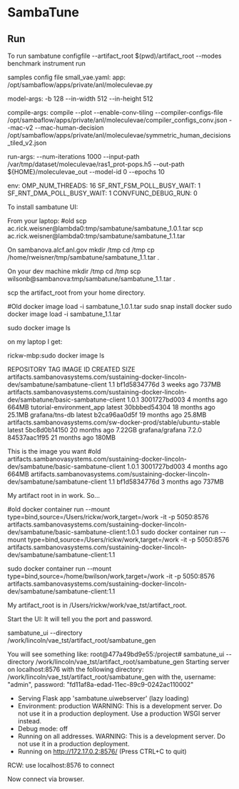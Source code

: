 # SambaTune

## Run

To run
sambatune configfile --artifact_root $(pwd)/artifact_root --modes benchmark instrument run

samples config file
small_vae.yaml:
app: /opt/sambaflow/apps/private/anl/moleculevae.py

model-args: -b 128 --in-width 512 --in-height 512

compile-args: compile --plot --enable-conv-tiling --compiler-configs-file /opt/sambaflow/apps/private/anl/moleculevae/compiler_configs_conv.json --mac-v2 --mac-human-decision /opt/sambaflow/apps/private/anl/moleculevae/symmetric_human_decisions_tiled_v2.json

run-args: --num-iterations 1000 --input-path /var/tmp/dataset/moleculevae/ras1_prot-pops.h5 --out-path ${HOME}/moleculevae_out --model-id 0 --epochs 10

env:
     OMP_NUM_THREADS: 16
     SF_RNT_FSM_POLL_BUSY_WAIT: 1
     SF_RNT_DMA_POLL_BUSY_WAIT: 1
     CONVFUNC_DEBUG_RUN: 0

To install sambatune UI:

From your laptop:
#old scp ac.rick.weisner@lambda0:tmp/sambatune/sambatune_1.0.1.tar
scp ac.rick.weisner@lambda0:tmp/sambatune/sambatune_1.1.tar

On sambanova.alcf.anl.gov
mkdir /tmp
cd /tmp
cp /home/rweisner/tmp/sambatune/sambatune_1.1.tar .

On your dev machine
mkdir /tmp
cd /tmp
scp wilsonb@sambanova:tmp/sambatune/sambatune_1.1.tar .

scp the artifact_root from your home directory.

#Old docker image load -i sambatune_1.0.1.tar
sudo snap install docker
sudo docker image load -i sambatune_1.1.tar

sudo docker image ls

on my laptop I get:

rickw-mbp:sudo docker image ls

REPOSITORY                                                                                      TAG       IMAGE ID       CREATED         SIZE
artifacts.sambanovasystems.com/sustaining-docker-lincoln-dev/sambatune/sambatune-client         1.1       bf1d5834776d   3 weeks ago     737MB
artifacts.sambanovasystems.com/sustaining-docker-lincoln-dev/sambatune/basic-sambatune-client   1.0.1     3001727bd003   4 months ago    664MB
tutorial-environment_app                                                                        latest    30bbbed54304   18 months ago   25.1MB
grafana/tns-db                                                                                  latest    b2ca96aa0d5f   19 months ago   25.8MB
artifacts.sambanovasystems.com/sw-docker-prod/stable/ubuntu-stable                              latest    5bc8d0b14150   20 months ago   7.22GB
grafana/grafana                                                                                 7.2.0     84537aac1f95   21 months ago   180MB

This is the image you want
#old artifacts.sambanovasystems.com/sustaining-docker-lincoln-dev/sambatune/basic-sambatune-client   1.0.1     3001727bd003   4 months ago    664MB
artifacts.sambanovasystems.com/sustaining-docker-lincoln-dev/sambatune/sambatune-client         1.1       bf1d5834776d   3 months ago    737MB


My artifact root in in work.
So...

#old docker container run --mount type=bind,source=/Users/rickw/work,target=/work -it  -p 5050:8576 artifacts.sambanovasystems.com/sustaining-docker-lincoln-dev/sambatune/basic-sambatune-client:1.0.1
sudo docker container run --mount type=bind,source=/Users/rickw/work,target=/work -it  -p 5050:8576 artifacts.sambanovasystems.com/sustaining-docker-lincoln-dev/sambatune/sambatune-client:1.1

sudo docker container run --mount type=bind,source=/home/bwilson/work,target=/work -it  -p 5050:8576 artifacts.sambanovasystems.com/sustaining-docker-lincoln-dev/sambatune/sambatune-client:1.1

My artifact_root is in /Users/rickw/work/vae_tst/artifact_root.

Start the UI:
It will tell you the port and password.

sambatune_ui --directory /work/lincoln/vae_tst/artifact_root/sambatune_gen

You will see something like:
root@477a49bd9e55:/project# sambatune_ui --directory /work/lincoln/vae_tst/artifact_root/sambatune_gen
Starting server on localhost:8576         with the following directory: /work/lincoln/vae_tst/artifact_root/sambatune_gen
with the,
         username: "admin", password: "fd11af8a-edad-11ec-89c9-0242ac110002"
 * Serving Flask app 'sambatune.uiwebserver' (lazy loading)
 * Environment: production
   WARNING: This is a development server. Do not use it in a production deployment.
   Use a production WSGI server instead.
 * Debug mode: off
 * Running on all addresses.
   WARNING: This is a development server. Do not use it in a production deployment.
 * Running on http://172.17.0.2:8576/ (Press CTRL+C to quit)

RCW: use localhost:8576 to connect


Now connect via browser.
